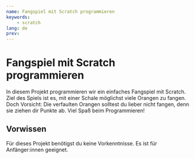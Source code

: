 ```yaml
---
name: Fangspiel mit Scratch programmieren
keywords:
    - scratch
lang: de
prev:
---
```


# Fangspiel mit Scratch programmieren

In diesem Projekt programmieren wir ein einfaches Fangspiel mit Scratch. Ziel des Spiels ist es, mit einer Schale möglichst viele Orangen zu fangen. Doch Vorsicht: Die verfaulten Orangen solltest du lieber nicht fangen, denn sie ziehen dir Punkte ab. Viel Spaß beim Programmieren!

## Vorwissen

Für dieses Projekt benötigst du keine Vorkenntnisse. Es ist für Anfänger:innen geeignet.